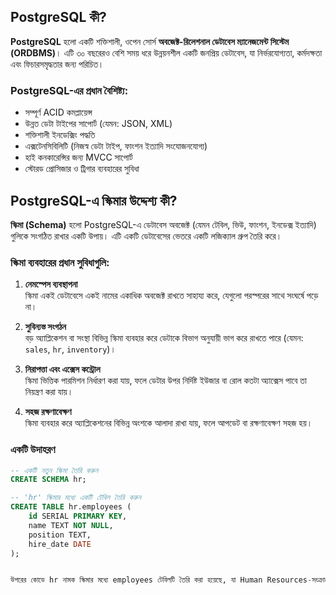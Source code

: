 ## PostgreSQL কী?

**PostgreSQL** হলো একটি শক্তিশালী, ওপেন সোর্স **অবজেক্ট-রিলেশনাল ডেটাবেস ম্যানেজমেন্ট সিস্টেম (ORDBMS)**। এটি ৩০ বছরেরও বেশি সময় ধরে উন্নয়নশীল একটি জনপ্রিয় ডেটাবেস, যা নির্ভরযোগ্যতা, কর্মদক্ষতা এবং ফিচারসমৃদ্ধতার জন্য পরিচিত।

### PostgreSQL-এর প্রধান বৈশিষ্ট্য:

- সম্পূর্ণ ACID কমপ্লায়েন্স
- উন্নত ডেটা টাইপের সাপোর্ট (যেমন: JSON, XML)
- শক্তিশালী ইনডেক্সিং পদ্ধতি
- এক্সটেনসিবিলিটি (নিজস্ব ডেটা টাইপ, ফাংশন ইত্যাদি সংযোজনযোগ্য)
- হাই কনকারেন্সির জন্য MVCC সাপোর্ট
- স্টোরড প্রোসিজার ও ট্রিগার ব্যবহারের সুবিধা

## PostgreSQL-এ স্কিমার উদ্দেশ্য কী?

**স্কিমা (Schema)** হলো PostgreSQL-এ ডেটাবেস অবজেক্ট (যেমন টেবিল, ভিউ, ফাংশন, ইনডেক্স ইত্যাদি) গুলিকে সংগঠিত রাখার একটি উপায়। এটি একটি ডেটাবেসের ভেতরে একটি লজিক্যাল গ্রুপ তৈরি করে।

### স্কিমা ব্যবহারের প্রধান সুবিধাগুলি:

1. **নেমস্পেস ব্যবস্থাপনা**  
   স্কিমা একই ডেটাবেসে একই নামের একাধিক অবজেক্ট রাখতে সাহায্য করে, যেগুলো পরস্পরের সাথে সংঘর্ষে পড়ে না।

2. **সুবিন্যস্ত সংগঠন**  
   বড় অ্যাপ্লিকেশন বা সংস্থা বিভিন্ন স্কিমা ব্যবহার করে ডেটাকে বিভাগ অনুযায়ী ভাগ করে রাখতে পারে (যেমন: `sales`, `hr`, `inventory`)।

3. **নিরাপত্তা এবং এক্সেস কন্ট্রোল**  
   স্কিমা ভিত্তিক পারমিশন নির্ধারণ করা যায়, ফলে ডেটার উপর নির্দিষ্ট ইউজার বা রোল কতটা অ্যাক্সেস পাবে তা নিয়ন্ত্রণ করা যায়।

4. **সহজ রক্ষণাবেক্ষণ**  
   স্কিমা ব্যবহার করে অ্যাপ্লিকেশনের বিভিন্ন অংশকে আলাদা রাখা যায়, ফলে আপডেট বা রক্ষণাবেক্ষণ সহজ হয়।

### একটি উদাহরণ

```sql
-- একটি নতুন স্কিমা তৈরি করুন
CREATE SCHEMA hr;

-- 'hr' স্কিমার মধ্যে একটি টেবিল তৈরি করুন
CREATE TABLE hr.employees (
    id SERIAL PRIMARY KEY,
    name TEXT NOT NULL,
    position TEXT,
    hire_date DATE
);


উপরের কোডে hr নামক স্কিমার মধ্যে employees টেবিলটি তৈরি করা হয়েছে, যা Human Resources-সংক্রান্ত ডেটা সংগঠিত রাখার জন্য কার্যকর।
```
